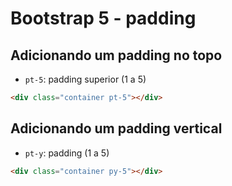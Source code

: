 # Bootstrap 5 - padding

## Adicionando um padding no topo

- ```pt-5```: padding superior (1 a 5)

~~~html
<div class="container pt-5"></div>
~~~

## Adicionando um padding vertical

- ```pt-y```: padding (1 a 5)

~~~html
<div class="container py-5"></div>
~~~